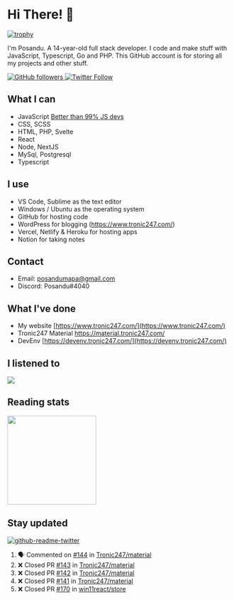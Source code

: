 # Hi There! 👋
[![trophy](https://github-profile-trophy.vercel.app/?username=posandu)](https://www.youtube.com/watch?v=dQw4w9WgXcQ)

I'm Posandu. A 14-year-old full stack developer. I code and make stuff with JavaScript, Typescript, Go and PHP. This GitHub account is for storing all my projects and other stuff.

<a href="https://github.com/Posandu">
	<img alt="GitHub followers" src="https://img.shields.io/github/followers/posandu?style=social">
</a>

<a href="https://twitter.com/Posandu">
	<img alt="Twitter Follow" src="https://img.shields.io/twitter/follow/posandu?style=social">
</a>

## What I can

- JavaScript [Better than 99% JS devs](https://www.codingame.com/certification/UuE-yYkOPsUD3F6aCWZ5ZA)
- CSS, SCSS
- HTML, PHP, Svelte
- React
- Node, NextJS
- MySql, Postgresql
- Typescript

## I use

- VS Code, Sublime as the text editor
- Windows / Ubuntu as the operating system
- GitHub for hosting code
- WordPress for blogging (https://www.tronic247.com/)
- Vercel, Netlify & Heroku for hosting apps
- Notion for taking notes

## Contact

- Email: posandumapa@gmail.com
- Discord: Posandu#4040

## What I've done

- My website [https://www.tronic247.com/](https://www.tronic247.com/)
- Tronic247 Material https://material.tronic247.com/
- DevEnv [https://devenv.tronic247.com/](https://devenv.tronic247.com/)

## I listened to 

<img src="https://spotify-github-profile.vercel.app/api/view.svg?uid=31gr2rav6xfv3jbfsemb5orfw57m&cover_image=true&theme=novatorem&bar_color=53b14f&bar_color_cover=true"/>

## Reading stats

<img src="https://api.daily.dev/devcards/bc577391486143969f5b3b599b499632.png?r=sp8" width=200/>

## Stay updated
[![github-readme-twitter](https://github-readme-twitter.gazf.vercel.app/api?id=posandu&show_reply=false)]()

<!--START_SECTION:activity-->
1. 🗣 Commented on [#144](https://github.com/Tronic247/material/issues/144) in [Tronic247/material](https://github.com/Tronic247/material)
2. ❌ Closed PR [#143](https://github.com/Tronic247/material/pull/143) in [Tronic247/material](https://github.com/Tronic247/material)
3. ❌ Closed PR [#142](https://github.com/Tronic247/material/pull/142) in [Tronic247/material](https://github.com/Tronic247/material)
4. ❌ Closed PR [#141](https://github.com/Tronic247/material/pull/141) in [Tronic247/material](https://github.com/Tronic247/material)
5. ❌ Closed PR [#170](https://github.com/win11react/store/pull/170) in [win11react/store](https://github.com/win11react/store)
<!--END_SECTION:activity-->
